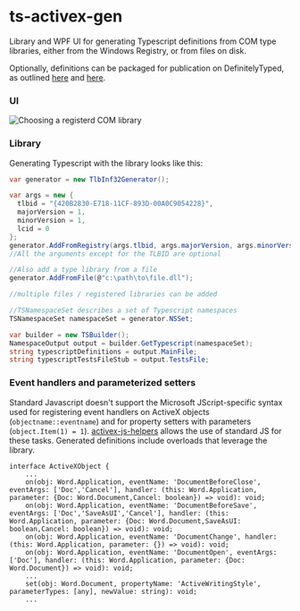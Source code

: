 # ts-activex-gen
Library and WPF UI for generating Typescript definitions from COM type libraries, either from the Windows Registry, or from files on disk.

Optionally, definitions can be packaged for publication on DefinitelyTyped, as outlined [here](https://github.com/DefinitelyTyped/DefinitelyTyped) and [here](http://www.typescriptlang.org/docs/handbook/declaration-files/publishing.html).

### UI

![Choosing a registerd COM library](https://raw.githubusercontent.com/zspitz/ts-activex-gen/master/screenshot.png)

### Library

Generating Typescript with the library looks like this:

```csharp
var generator = new TlbInf32Generator();

var args = new {
  tlbid = "{420B2830-E718-11CF-893D-00A0C9054228}",
  majorVersion = 1,
  minorVersion = 1,
  lcid = 0
};
generator.AddFromRegistry(args.tlbid, args.majorVersion, args.minorVersion, args.lcid);
//All the arguments except for the TLBID are optional

//Also add a type library from a file
generator.AddFromFile(@"c:\path\to\file.dll");

//multiple files / registered libraries can be added

//TSNamespaceSet describes a set of Typescript namespaces
TSNamespaceSet namespaceSet = generator.NSSet;

var builder = new TSBuilder();
NamespaceOutput output = builder.GetTypescript(namespaceSet);
string typescriptDefinitions = output.MainFile;
string typescriptTestsFileStub = output.TestsFile;
```

### Event handlers and parameterized setters

Standard Javascript doesn't support the Microsoft JScript-specific syntax used for registering event handlers on ActiveX objects (`objectname::eventname`) and for property setters with parameters (`object.Item(1) = 1`). [activex-js-helpers](https://github.com/zspitz/activex-js-helpers) allows the use of standard JS for these tasks. Generated definitions include overloads that leverage the library.

```
interface ActiveXObject {
    ...
    on(obj: Word.Application, eventName: 'DocumentBeforeClose', eventArgs: ['Doc','Cancel'], handler: (this: Word.Application, parameter: {Doc: Word.Document,Cancel: boolean}) => void): void;
    on(obj: Word.Application, eventName: 'DocumentBeforeSave', eventArgs: ['Doc','SaveAsUI','Cancel'], handler: (this: Word.Application, parameter: {Doc: Word.Document,SaveAsUI: boolean,Cancel: boolean}) => void): void;
    on(obj: Word.Application, eventName: 'DocumentChange', handler: (this: Word.Application, parameter: {}) => void): void;
    on(obj: Word.Application, eventName: 'DocumentOpen', eventArgs: ['Doc'], handler: (this: Word.Application, parameter: {Doc: Word.Document}) => void): void;
    ...
    set(obj: Word.Document, propertyName: 'ActiveWritingStyle', parameterTypes: [any], newValue: string): void;
    ...
```
